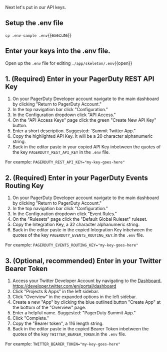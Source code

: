 Next let's put in our API keys.

## Setup the .env file

`cp .env-sample .env`{{execute}}

## Enter your keys into the .env file.

Open up the `.env` file for editing `./app/skeleton/.env`{{open}}

## 1. (Required) Enter in your PagerDuty REST API Key

1. On your PagerDuty Developer account navigate to the main dashboard by clicking "Return to PagerDuty Account."
1. In the top navigation bar click "Configuration."
1. In the Configuration dropdown click "API Access."
1. On the "API Access Keys" page click the green "Create New API Key" button.
1. Enter a short description. Suggested: `Summit Twitter App."
1. Copy the highlighted API Key. It will be a 20 character alphanumeric string.
1. Back in the editor paste in your copied API Key inbetween the quotes of the key `PAGERDUTY_REST_API_KEY` in the `.env` file.

For example: `PAGERDUTY_REST_API_KEY="my-key-goes-here"`

## 2. (Required) Enter in your PagerDuty Events Routing Key

1. On your PagerDuty Developer account navigate to the main dashboard by clicking "Return to PagerDuty Account."
1. In the top navigation bar click "Configuration."
1. In the Configuration dropdown click "Event Rules."
1. On the "Rulesets" page click the "Default Global Ruleset" ruleset.
1. Copy the Integration Key, a 32 character alphanumeric string.
1. Back in the editor paste in the copied Integration Key inbetween the quotes of the key `PAGERDUTY_EVENTS_ROUTING_KEY`.in the `.env` file.

For example: `PAGERDUTY_EVENTS_ROUTING_KEY="my-key-goes-here"`

## 3. (Optional, recommended) Enter in your Twitter Bearer Token

1. Access your Twitter Developer Account by navigating to the [Dashboard.](https://developer.twitter.com/en/portal/dashboard) https://developer.twitter.com/en/portal/dashboard
1. Click "Projects & Apps" in the left sidebar.
1. Click "Overview" in the expanded options in the left sidebar.
1. Create a new "App" by clicking the blue outlined button "Create App" at the bottom of the "Overview" page.
1. Enter a helpful name. Suggested: "PagerDuty Summit App."
1. Click "Complete."
1. Copy the "Bearer token", a 116 length string.
1. Back in the editor paste in the copied Bearer Token inbetween the quotes of the key `TWITTER_BEARER_TOKEN`.in the `.env` file.

For example: `TWITTER_BEARER_TOKEN="my-key-goes-here"`
